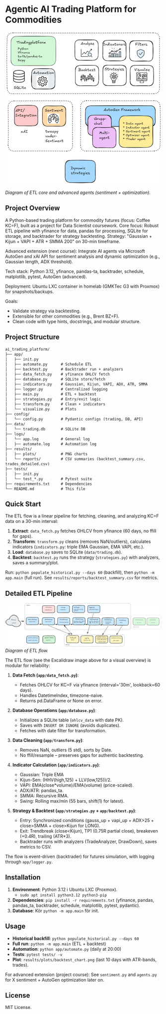 # Agentic AI Trading Platform for Commodities

![Project Overview](ai-trading_en.png)

*Diagram of ETL core and advanced agents (sentiment + optimization).*

## Project Overview
A Python-based trading platform for commodity futures (focus: Coffee KC=F), built as a project for Data Scientist coursework. Core focus: Robust ETL pipeline with yfinance for data, pandas for processing, SQLite for storage, and backtrader for strategy backtesting. Strategy: "Gaussian + Kijun + VAPI + ATR + SMMA 200" on 30-min timeframe.

Advanced extension (next course): Integrate AI agents via Microsoft AutoGen and xAI API for sentiment analysis and dynamic optimization (e.g., Gaussian length, ADX threshold).

Tech stack: Python 3.12, yfinance, pandas-ta, backtrader, schedule, matplotlib, pytest, AutoGen (advanced).

Deployment: Ubuntu LXC container in homelab (GMKTec G3 with Proxmox) for snapshots/backups.

Goals:
- Validate strategy via backtesting.
- Extensible for other commodities (e.g., Brent BZ=F).
- Clean code with type hints, docstrings, and modular structure.

## Project Structure
```
ai_trading_platform/
├── app/
│   ├── init.py
│   ├── automate.py      # Schedule ETL
│   ├── backtest.py      # Backtrader run + analyzers
│   ├── data_fetch.py    # yfinance OHLCV fetch
│   ├── database.py      # SQLite store/fetch
│   ├── indicators.py    # Gaussian, Kijun, VAPI, ADX, ATR, SMMA
│   ├── logger.py        # Centralized logging
│   ├── main.py          # ETL + backtest
│   ├── strategies.py    # Entry/exit logic
│   ├── transform.py     # Clean + indicators
│   └── visualize.py     # Plots
├── config/
│   └── config.py        # Pydantic configs (trading, DB, API)
├── data/
│   └── trading.db       # SQLite DB
├── logs/
│   └── app.log          # General log
│   ├── automate.log     # Automation log
├── results/
│   ├── plots/           # PNG charts
│   └── reports/         # CSV summaries (backtest_summary.csv, trades_detailed.csv)
├── tests/
│   ├── init.py
│   └── test_*.py        # Pytest suite
├── requirements.txt     # Dependencies
└── README.md            # This file
```

## Quick Start 
The ETL flow is a linear pipeline for fetching, cleaning, and analyzing KC=F data on a 30-min interval:

1. **Extract**: `data_fetch.py` fetches OHLCV from yfinance (60 days, no ffill for gaps).
2. **Transform**: `transform.py` cleans (removes NaN/outliers), calculates indicators (`indicators.py`: triple EMA Gaussian, EMA VAPI, etc.).
3. **Load**: `database.py` saves to SQLite (`data/trading.db`).
4. **Backtest**: `backtest.py` runs the strategy (`strategies.py`) with analyzers, saves a summary/plot.

Run: `python populate_historical.py --days 60` (backfill), then `python -m app.main` (full run). See `results/reports/backtest_summary.csv` for metrics.

## Detailed ETL Pipeline

![ETL flow](etl_trading01.png)
*Diagram of ETL flow.*

The ETL flow (see the Excalidraw image above for a visual overview) is modular for reliability:

1. **Data Fetch (`app/data_fetch.py`)**:
   - Fetches OHLCV for KC=F via yfinance (interval='30m', lookback=60 days).
   - Handles DatetimeIndex, timezone-naive.
   - Returns pd.DataFrame or None on error.

2. **Database Operations (`app/database.py`)**:
   - Initializes a SQLite table (`ohlcv_data` with date PK).
   - Saves with `INSERT OR IGNORE` (avoids duplicates).
   - Fetches with date filter for transformation.

3. **Data Cleaning (`app/transform.py`)**:
   - Removes NaN, outliers (5 std), sorts by Date.
   - No ffill/resample – preserves gaps for authentic backtesting.

4. **Indicator Calculation (`app/indicators.py`)**:
   - Gaussian: Triple EMA 
   - Kijun-Sen: (HHV(high,125) + LLV(low,125))/2.
   - VAPI: EMA(close*volume)/EMA(volume) (price-scaled).
   - ADX/ATR: pandas_ta.
   - SMMA: Recursive RMA.
   - Swing: Rolling max/min (55 bars, shift(1) for latest).

5. **Strategy & Backtest (`app/strategies.py` + `app/backtest.py`)**:
   - Entry: Synchronized conditions (gauss_up + vapi_up + ADX>25 + close>SMMA + close>Kijun for LONG).
   - Exit: Trendbreak (close<Kijun), TP1 (0.75R partial close), breakeven (+0.4R), trailing (ATR*3).
   - Backtrader runs with analyzers (TradeAnalyzer, DrawDown), saves metrics to CSV.

The flow is event-driven (backtrader) for futures simulation, with logging through  `app/logger.py`.

## Installation
1. **Environment**: Python 3.12 i Ubuntu LXC (Proxmox).
   - `sudo apt install python3.12 python3-pip`
2. **Dependencies**: `pip install -r requirements.txt` (yfinance, pandas, pandas_ta, backtrader, schedule, matplotlib, pytest, pydantic).
3. **Database**: Kör `python -m app.main` för init.

## Usage
- **Historical backfill**: `python populate_historical.py --days 60`
- **Full run**: `python -m app.main` (ETL + backtest)
- **Automation**: `python app/automate.py` (daily at 20:00)
- **Tests**: `pytest tests/ -v`
- **Plot**: `results/plots/backtest_chart.png` (last 10 days with ATR-bands, trades).

For advanced extension  (project course): See `sentiment.py` and `agents.py` for X sentiment + AutoGen optimization later on.

## License
MIT License.
